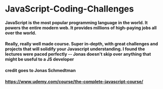 # JavaScript-Coding-Challenges

#### JavaScript is the most popular programming language in the world. It powers the entire modern web. It provides millions of high-paying jobs all over the world.         

#### Really, really well made course. Super in-depth, with great challenges and projects that will solidify your Javascript understanding. I found the lectures were paced perfectly -- Jonas doesn't skip over anything that might be useful to a JS developer

#### credit goes to Jonas Schmedtman
#### https://www.udemy.com/course/the-complete-javascript-course/
